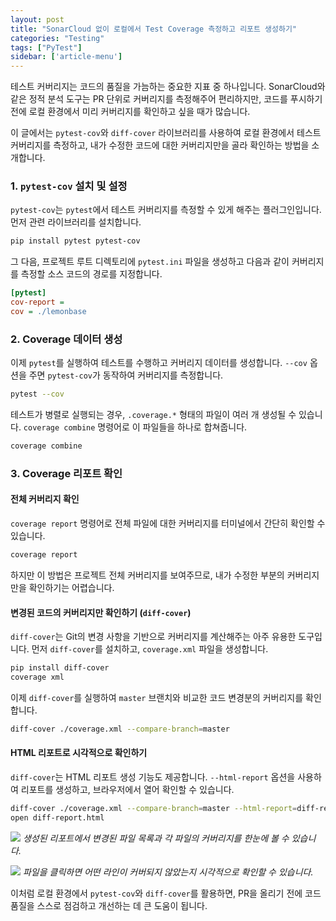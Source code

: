 ```yaml
---
layout: post
title: "SonarCloud 없이 로컬에서 Test Coverage 측정하고 리포트 생성하기"
categories: "Testing"
tags: ["PyTest"]
sidebar: ['article-menu']
---
```


테스트 커버리지는 코드의 품질을 가늠하는 중요한 지표 중 하나입니다. SonarCloud와 같은 정적 분석 도구는 PR 단위로 커버리지를 측정해주어 편리하지만, 코드를 푸시하기 전에 로컬 환경에서 미리 커버리지를 확인하고 싶을 때가 많습니다.

이 글에서는 `pytest-cov`와 `diff-cover` 라이브러리를 사용하여 로컬 환경에서 테스트 커버리지를 측정하고, 내가 수정한 코드에 대한 커버리지만을 골라 확인하는 방법을 소개합니다.

### **1. `pytest-cov` 설치 및 설정**

`pytest-cov`는 `pytest`에서 테스트 커버리지를 측정할 수 있게 해주는 플러그인입니다. 먼저 관련 라이브러리를 설치합니다.

```bash
pip install pytest pytest-cov
```

그 다음, 프로젝트 루트 디렉토리에 `pytest.ini` 파일을 생성하고 다음과 같이 커버리지를 측정할 소스 코드의 경로를 지정합니다.

```ini
[pytest]
cov-report = 
cov = ./lemonbase
```

### **2. Coverage 데이터 생성**

이제 `pytest`를 실행하여 테스트를 수행하고 커버리지 데이터를 생성합니다. `--cov` 옵션을 주면 `pytest-cov`가 동작하여 커버리지를 측정합니다.

```bash
pytest --cov
```

테스트가 병렬로 실행되는 경우, `.coverage.*` 형태의 파일이 여러 개 생성될 수 있습니다. `coverage combine` 명령어로 이 파일들을 하나로 합쳐줍니다.

```bash
coverage combine
```

### **3. Coverage 리포트 확인**

#### **전체 커버리지 확인**

`coverage report` 명령어로 전체 파일에 대한 커버리지를 터미널에서 간단히 확인할 수 있습니다.

```bash
coverage report
```

하지만 이 방법은 프로젝트 전체 커버리지를 보여주므로, 내가 수정한 부분의 커버리지만을 확인하기는 어렵습니다.

#### **변경된 코드의 커버리지만 확인하기 (`diff-cover`)**

`diff-cover`는 Git의 변경 사항을 기반으로 커버리지를 계산해주는 아주 유용한 도구입니다. 먼저 `diff-cover`를 설치하고, `coverage.xml` 파일을 생성합니다.

```bash
pip install diff-cover
coverage xml
```

이제 `diff-cover`를 실행하여 `master` 브랜치와 비교한 코드 변경분의 커버리지를 확인합니다.

```bash
diff-cover ./coverage.xml --compare-branch=master
```

#### **HTML 리포트로 시각적으로 확인하기**

`diff-cover`는 HTML 리포트 생성 기능도 제공합니다. `--html-report` 옵션을 사용하여 리포트를 생성하고, 브라우저에서 열어 확인할 수 있습니다.

```bash
diff-cover ./coverage.xml --compare-branch=master --html-report=diff-report.html
open diff-report.html
```

![](/assets/images/posts/2024-05-20-local-test-coverage-1.png)
*생성된 리포트에서 변경된 파일 목록과 각 파일의 커버리지를 한눈에 볼 수 있습니다.*

![](/assets/images/posts/2024-05-20-local-test-coverage-2.png)
*파일을 클릭하면 어떤 라인이 커버되지 않았는지 시각적으로 확인할 수 있습니다.*

이처럼 로컬 환경에서 `pytest-cov`와 `diff-cover`를 활용하면, PR을 올리기 전에 코드 품질을 스스로 점검하고 개선하는 데 큰 도움이 됩니다.
